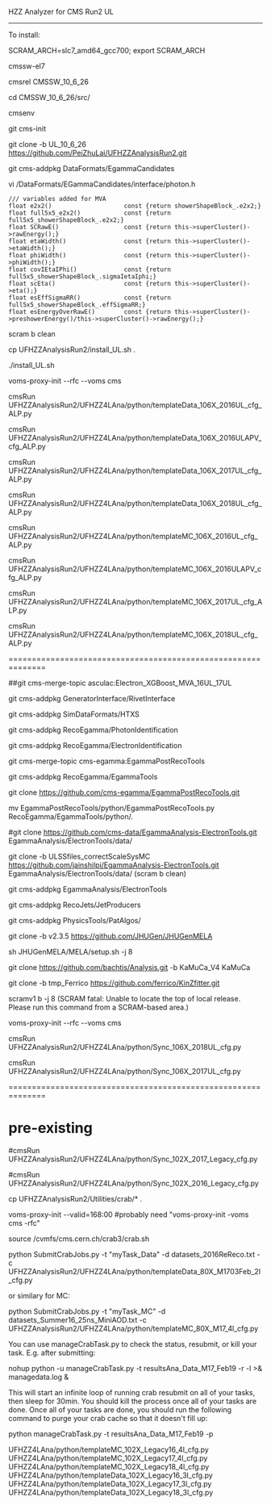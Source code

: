 HZZ Analyzer for CMS Run2 UL

------

To install:

SCRAM_ARCH=slc7_amd64_gcc700; export SCRAM_ARCH

cmssw-el7

cmsrel CMSSW_10_6_26

cd CMSSW_10_6_26/src/

cmsenv

git cms-init

git clone -b UL_10_6_26 https://github.com/PeiZhuLai/UFHZZAnalysisRun2.git

git cms-addpkg DataFormats/EgammaCandidates

vi /DataFormats/EGammaCandidates/interface/photon.h

    /// variables added for MVA
    float e2x2()                    const {return showerShapeBlock_.e2x2;}
    float full5x5_e2x2()            const {return full5x5_showerShapeBlock_.e2x2;}
    float SCRawE()                  const {return this->superCluster()->rawEnergy();}
    float etaWidth()                const {return this->superCluster()->etaWidth();}
    float phiWidth()                const {return this->superCluster()->phiWidth();}
    float covIEtaIPhi()             const {return full5x5_showerShapeBlock_.sigmaIetaIphi;}
    float scEta()                   const {return this->superCluster()->eta();}
    float esEffSigmaRR()            const {return full5x5_showerShapeBlock_.effSigmaRR;}
    float esEnergyOverRawE()        const {return this->superCluster()->preshowerEnergy()/this->superCluster()->rawEnergy();}

scram b clean

cp UFHZZAnalysisRun2/install_UL.sh .

./install_UL.sh

voms-proxy-init --rfc --voms cms

cmsRun UFHZZAnalysisRun2/UFHZZ4LAna/python/templateData_106X_2016UL_cfg_ALP.py

cmsRun UFHZZAnalysisRun2/UFHZZ4LAna/python/templateData_106X_2016ULAPV_cfg_ALP.py

cmsRun UFHZZAnalysisRun2/UFHZZ4LAna/python/templateData_106X_2017UL_cfg_ALP.py

cmsRun UFHZZAnalysisRun2/UFHZZ4LAna/python/templateData_106X_2018UL_cfg_ALP.py

cmsRun UFHZZAnalysisRun2/UFHZZ4LAna/python/templateMC_106X_2016UL_cfg_ALP.py

cmsRun UFHZZAnalysisRun2/UFHZZ4LAna/python/templateMC_106X_2016ULAPV_cfg_ALP.py

cmsRun UFHZZAnalysisRun2/UFHZZ4LAna/python/templateMC_106X_2017UL_cfg_ALP.py

cmsRun UFHZZAnalysisRun2/UFHZZ4LAna/python/templateMC_106X_2018UL_cfg_ALP.py


==============================================================

##git cms-merge-topic asculac:Electron_XGBoost_MVA_16UL_17UL

git cms-addpkg GeneratorInterface/RivetInterface

git cms-addpkg SimDataFormats/HTXS

git cms-addpkg RecoEgamma/PhotonIdentification

git cms-addpkg RecoEgamma/ElectronIdentification

git cms-merge-topic cms-egamma:EgammaPostRecoTools

git cms-addpkg RecoEgamma/EgammaTools

git clone https://github.com/cms-egamma/EgammaPostRecoTools.git

mv EgammaPostRecoTools/python/EgammaPostRecoTools.py RecoEgamma/EgammaTools/python/.

#git clone https://github.com/cms-data/EgammaAnalysis-ElectronTools.git EgammaAnalysis/ElectronTools/data/

git clone -b ULSSfiles_correctScaleSysMC https://github.com/jainshilpi/EgammaAnalysis-ElectronTools.git EgammaAnalysis/ElectronTools/data/
(scram b clean)

git cms-addpkg EgammaAnalysis/ElectronTools

git cms-addpkg  RecoJets/JetProducers

git cms-addpkg PhysicsTools/PatAlgos/

git clone -b v2.3.5 https://github.com/JHUGen/JHUGenMELA

sh JHUGenMELA/MELA/setup.sh -j 8

git clone https://github.com/bachtis/Analysis.git -b KaMuCa_V4 KaMuCa

git clone -b tmp_Ferrico https://github.com/ferrico/KinZfitter.git

scramv1 b -j 8
(SCRAM fatal: Unable to locate the top of local release. Please run this command from a SCRAM-based area.)

voms-proxy-init --rfc --voms cms

cmsRun UFHZZAnalysisRun2/UFHZZ4LAna/python/Sync_106X_2018UL_cfg.py

cmsRun UFHZZAnalysisRun2/UFHZZ4LAna/python/Sync_106X_2017UL_cfg.py

==============================================================

# pre-existing

#cmsRun UFHZZAnalysisRun2/UFHZZ4LAna/python/Sync_102X_2017_Legacy_cfg.py

#cmsRun UFHZZAnalysisRun2/UFHZZ4LAna/python/Sync_102X_2016_Legacy_cfg.py

cp UFHZZAnalysisRun2/Utilities/crab/* .

voms-proxy-init --valid=168:00
#probably need "voms-proxy-init -voms cms -rfc"

source /cvmfs/cms.cern.ch/crab3/crab.sh

python SubmitCrabJobs.py -t "myTask_Data" -d datasets_2016ReReco.txt -c UFHZZAnalysisRun2/UFHZZ4LAna/python/templateData_80X_M1703Feb_2l_cfg.py

or similary for MC:

python SubmitCrabJobs.py -t "myTask_MC" -d datasets_Summer16_25ns_MiniAOD.txt -c UFHZZAnalysisRun2/UFHZZ4LAna/python/templateMC_80X_M17_4l_cfg.py

You can use manageCrabTask.py to check the status, resubmit, or kill your task. E.g. after submitting:

nohup python -u manageCrabTask.py -t resultsAna_Data_M17_Feb19 -r -l >& managedata.log &

This will start an infinite loop of running crab resubmit on all of your tasks, then sleep for 30min. You should kill the process once all of your tasks are done. Once all of your tasks are done, you should run the following command to purge your crab cache so that it doesn't fill up:

python manageCrabTask.py -t resultsAna_Data_M17_Feb19 -p

UFHZZ4LAna/python/templateMC_102X_Legacy16_4l_cfg.py
UFHZZ4LAna/python/templateMC_102X_Legacy17_4l_cfg.py
UFHZZ4LAna/python/templateMC_102X_Legacy18_4l_cfg.py
UFHZZ4LAna/python/templateData_102X_Legacy16_3l_cfg.py
UFHZZ4LAna/python/templateData_102X_Legacy17_3l_cfg.py
UFHZZ4LAna/python/templateData_102X_Legacy18_3l_cfg.py
